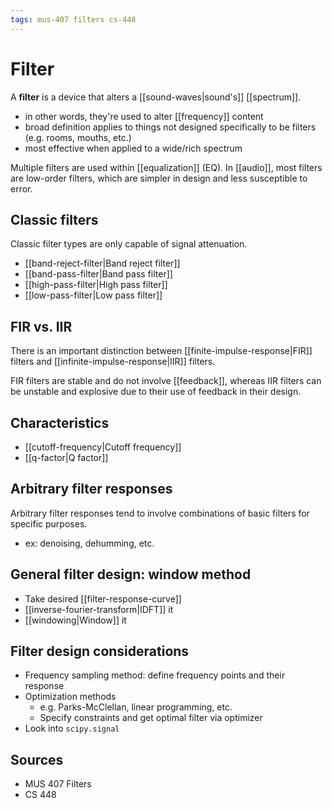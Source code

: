 ```yaml
---
tags: mus-407 filters cs-448
---
```


# Filter

A **filter** is a device that alters a [[sound-waves|sound's]] [[spectrum]].

- in other words, they're used to alter [[frequency]] content
- broad definition applies to things not designed specifically to be filters (e.g. rooms, mouths, etc.)
- most effective when applied to a wide/rich spectrum

Multiple filters are used within [[equalization]] (EQ). In [[audio]], most filters are low-order filters, which are simpler in design and less susceptible to error.

## Classic filters

Classic filter types are only capable of signal attenuation.

- [[band-reject-filter|Band reject filter]]
- [[band-pass-filter|Band pass filter]]
- [[high-pass-filter|High pass filter]]
- [[low-pass-filter|Low pass filter]]

## FIR vs. IIR

There is an important distinction between [[finite-impulse-response|FIR]] filters and [[infinite-impulse-response|IIR]] filters.

FIR filters are stable and do not involve [[feedback]], whereas IIR filters can be unstable and explosive due to their use of feedback in their design.

## Characteristics

- [[cutoff-frequency|Cutoff frequency]]
- [[q-factor|Q factor]]

## Arbitrary filter responses

Arbitrary filter responses tend to involve combinations of basic filters for specific purposes.

- ex: denoising, dehumming, etc.

## General filter design: window method

- Take desired [[filter-response-curve]]
- [[inverse-fourier-transform|IDFT]] it
- [[windowing|Window]] it

## Filter design considerations

- Frequency sampling method: define frequency points and their response
- Optimization methods
  - e.g. Parks-McClellan, linear programming, etc.
  - Specify constraints and get optimal filter via optimizer
- Look into `scipy.signal`

## Sources

- MUS 407 Filters
- CS 448
